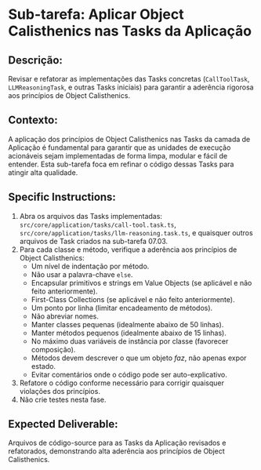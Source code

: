 # Sub-tarefa: Aplicar Object Calisthenics nas Tasks da Aplicação

## Descrição:

Revisar e refatorar as implementações das Tasks concretas (`CallToolTask`, `LLMReasoningTask`, e outras Tasks iniciais) para garantir a aderência rigorosa aos princípios de Object Calisthenics.

## Contexto:

A aplicação dos princípios de Object Calisthenics nas Tasks da camada de Aplicação é fundamental para garantir que as unidades de execução acionáveis sejam implementadas de forma limpa, modular e fácil de entender. Esta sub-tarefa foca em refinar o código dessas Tasks para atingir alta qualidade.

## Specific Instructions:

1. Abra os arquivos das Tasks implementadas: `src/core/application/tasks/call-tool.task.ts`, `src/core/application/tasks/llm-reasoning.task.ts`, e quaisquer outros arquivos de Task criados na sub-tarefa 07.03.
2. Para cada classe e método, verifique a aderência aos princípios de Object Calisthenics:
    *   Um nível de indentação por método.
    *   Não usar a palavra-chave `else`.
    *   Encapsular primitivos e strings em Value Objects (se aplicável e não feito anteriormente).
    *   First-Class Collections (se aplicável e não feito anteriormente).
    *   Um ponto por linha (limitar encadeamento de métodos).
    *   Não abreviar nomes.
    *   Manter classes pequenas (idealmente abaixo de 50 linhas).
    *   Manter métodos pequenos (idealmente abaixo de 15 linhas).
    *   No máximo duas variáveis de instância por classe (favorecer composição).
    *   Métodos devem descrever o que um objeto *faz*, não apenas expor estado.
    *   Evitar comentários onde o código pode ser auto-explicativo.
3. Refatore o código conforme necessário para corrigir quaisquer violações dos princípios.
4. Não crie testes nesta fase.

## Expected Deliverable:

Arquivos de código-source para as Tasks da Aplicação revisados e refatorados, demonstrando alta aderência aos princípios de Object Calisthenics.